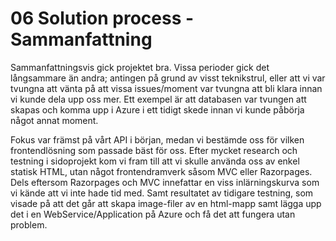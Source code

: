# 06 Solution process - Sammanfattning

Sammanfattningsvis gick projektet bra. Vissa perioder gick det långsammare än andra; antingen på grund av visst teknikstrul, eller att vi var tvungna att vänta på att vissa issues/moment var tvungna att bli klara innan vi kunde dela upp oss mer. Ett exempel är att databasen var tvungen att skapas och komma upp i Azure i ett tidigt skede innan vi kunde påbörja något annat moment. 

Fokus var främst på vårt API i början, medan vi bestämde oss för vilken frontendlösning som passade bäst för oss. Efter mycket research och testning i sidoprojekt kom vi fram till att vi skulle använda oss av enkel statisk HTML, utan något frontendramverk såsom MVC eller Razorpages. Dels eftersom Razorpages och MVC innefattar en viss inlärningskurva som vi kände att vi inte hade tid med.  Samt resultatet av tidigare testning, som visade på att det går att skapa image-filer av en html-mapp samt lägga upp det i en WebService/Application på Azure och få det att fungera utan problem.




